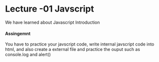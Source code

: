 # Lecture -01 Javscript


We have learned about Javascript Introduction

#### Assingemnt

You have to practice your javscript code, write internal javscript code into html, and also create a external file and practice the ouput such as console.log and alert()

